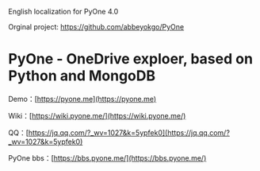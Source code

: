 English localization for PyOne 4.0

Orginal project: https://github.com/abbeyokgo/PyOne



# PyOne - OneDrive exploer, based on Python and MongoDB

Demo：[https://pyone.me](https://pyone.me)

Wiki：[https://wiki.pyone.me/](https://wiki.pyone.me/)

QQ：[https://jq.qq.com/?_wv=1027&k=5ypfek0](https://jq.qq.com/?_wv=1027&k=5ypfek0)

PyOne bbs：[https://bbs.pyone.me/](https://bbs.pyone.me/)

